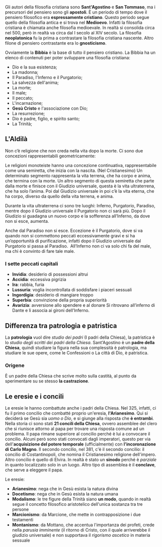 Gli autori della filosofia cristiana sono **Sant'Agostino** e **San Tommaso**, ma i precursori del pensiero sono gli **apostoli**. È un periodo di tempo dove il pensiero filosofico era **espressamente cristiano**. Questo periodo segue quello della filosofia antica e si trova nel **Medioevo**. Infatti la filosofia cristiana è chiamata anche filosofia medioevale. 
In realtà si consolida circa nel 500, però in realtà va circa dal I secolo al XIV secolo. 
La filosofia **neoplatonica** fu la prima a contrastare la filosofia cristiana nascente. Altro filone di pensiero contrastante era lo **gnosticismo**. 

Ovviamente la **Bibbia** è la base di tutto il pensiero cristiano. La Bibbia ha un elenco di contenuti per poter sviluppare una filosofia cristiana: 
- Dio e la sua esistenza; 
- La madonna; 
- Il Paradiso, l'Inferno e il Purgatorio; 
- La salvezza dell'anima; 
- La morte; 
- Il male; 
- Il peccato; 
- L'incarnazione; 
- **Gesù Cristo** e l'associazione con Dio; 
- La resurrezione; 
- Dio è padre, figlio, e spirito santo; 
- La Trinità; 

## L'Aldilà
Non c’è religione che non creda nella vita dopo la morte. Ci sono due concezioni rappresentabili geometricamente: 

Le religioni monoteiste hanno una concezione continuativa, rappresentabile come una semiretta, che inizia con la nascita. (Nel Cristianesimo) Un determinato segmento rappresenta la vita terrena, che ha corpo e anima, che termina con la morte. Un altro segmento di questa semiretta che parte dalla morte e finisce con il Giudizio universale, questa è la vita ultraterrena, che ha solo l’anima. Poi dal Giudizio universale in poi c’è la vita eterna, che ha corpo, diverso da quello della vita terrena, e anima. 

Durante la vita ultraterrena ci sono tre luoghi: Inferno, Purgatorio, Paradiso, mentre dopo il Giudizio universale il Purgatorio non ci sarà più. Dopo il Giudizio si guadagna un nuovo corpo e la sofferenza all’Inferno, da dove non si esce, aumenta. 

Anche dal Paradiso non si esce. Eccezione è il Purgatorio, dove si va quando non si commettono peccati eccessivamente gravi e si ha un’opportunità di purificazione, infatti dopo il Giudizio universale dal Purgatorio si passa al Paradiso. 
All’Inferno non ci va solo chi fa del male, ma chi è convinto di fare tale male.

### I sette peccati capitali
- **Invidia**: desiderio di possessioni altrui 
- **Accidia**: eccessiva pigrizia 
- **Ira**: rabbia, furia 
- **Lussuria**: voglia incontrollata di soddisfare i piaceri sessuali 
- **Ingordigia**: desiderio di mangiare troppo 
- **Superbia**: convinzione della propria superiorità 
- **Avarizia**: avversione allo spendere e al donare 
Si ritrovano all’inferno di Dante e li associa ai gironi dell’Inferno. 

## Differenza tra patrologia e patristica
La **patrologia** vuol dire *studio dei padri* (I padri della Chiesa), la patristica è lo *studio degli scritti dei padri della Chiesa*. 
Sant'Agostino è un **padre della Chiesa**, quindi studiare la figura nella sua complessità è patrologia, ma studiare le sue opere, come le Confessioni o La città di Dio, è patristica.

### Origene
È un padre della Chiesa che scrive molto sulla castità, al punto da sperimentare su se stesso **la castrazione**.

## Le eresie e i concili
Le eresie le hanno combattute anche i padri della Chiesa. Nel 325, infatti, ci fu il primo concilio che combatté proprio un'eresia, **l'Arianesimo**. Qui si deciderà se Gesù sia *uomo o Dio*, e si giunge alla risposta che **è entrambi**.
Nella storia ci sono stati **21 concili della Chiesa**, ovvero assemblee del clero che si riunisce attorno al papa per trovare una risposta comune ad un problema. Il papa rimane superiore al concilio perché è lui a convocare il concilio. Alcuni però sono stati convocati dagli imperatori, questo per via dell'**acquisizione del potere temporale** (ufficialmente) con **l'incoronazione di Carlo Magno**.
Il secondo concilio, nel 381, c'è il secondo concilio: il concilio di Costantinopoli, che nomina il Cristianesimo religione dell'impero.
Altro concilio è quello di Elvira. In realtà è stato un **sinodo** perché è *parziale* in quanto localizzato solo in un luogo.
Altro tipo di assemblea è il **conclave**, che serve a eleggere il papa.

Le eresie:
* **Arianesimo**: nega che in Gesù esista la natura divina
* **Docetismo**:  nega che in Gesù esista la natura umana
* **Modalismo**: le tre figure della Trinità siano **un modo**, quando in realtà segue il concetto filosofico aristotelico dell'unica sostanza tra tre persone
* **Marcionismo**: da Marcione, che mette in contrapposizione i due testamenti
* **Montanismo**: da Mottano, che accentua l'importanza dei profeti, crede nella *parusia imminente* (il ritorno di Cristo, con il quale arriverebbe il giudizio universale) e non supportava il *rigorismo ascetico* in materia sessuale
